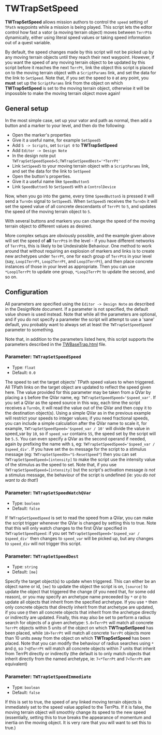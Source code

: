 # TWTrapSetSpeed

**TWTrapSetSpeed** allows mission authors to control the `speed` setting of `TPath`
waypoints while a mission is being played. This script lets the editor
control how fast a vator (a moving terrain object) moves between `TerrPt`s
dynamically, either using literal speed values or taking speed information out
of a quest variable.

By default, the speed changes made by this script will not be picked up by
any moving terrain objects until they reach their next waypoint. However, if
you want the speed of any moving terrain object to be updated by this script
before it reaches the next `TerrPt`, link the object this script is placed on
to the moving terrain object with a `ScriptParams` link, and set the data for
the link to `SetSpeed`. Note that, if you set the speed to `0` at any point,
you **must** set up the `ScriptParams` link from the object on which
**TWTrapSetSpeed** is set to the moving terrain object, otherwise it will be
impossible to make the moving terrain object move again!

## General setup

In the most simple case, set up your vator and path as normal, then add a
button and a marker to your level, and then do the following:

- Open the marker's properties
- Give it a useful name, for example `SetSpeed5`
- Add `S -> Scripts`, set `Script 0` to **TWTrapSetSpeed**
- Add `Editor -> Design Note`
- In the design note put `TWTrapSetSpeedSpeed=5;TWTrapSetSpeedDest='*TerrPt'`
- Link `SetSpeed5` to your moving terrain object with a `ScriptParams` link,
  and set the data for the link to `SetSpeed`
- Open the button's properties.
- Give it a useful name like `SpeedButton5`
- Link `SpeedButton5` to `SetSpeed5` with a `ControlDevice`

Now, when you go into the game, every time `SpeedButton5` is pressed it will
send a `TurnOn` signal to `SetSpeed5`. When `SetSpeed5` receives the `TurnOn`
it will set the speed value of all concrete descendants of `TerrPt` to `5`,
and updates the speed of the moving terrain object to `5`.

With several buttons and markers you can change the speed of the moving
terrain object to different values as desired.

More complex setups are obviously possible, and the example given above will
set the speed of **all** `TerrPt`s in the level - if you have different networks
of `TerrPt`s, this is likely to be Undesirable Behaviour. One method to work
around that without requiring an explosion of markers and links is to create
new archetypes under `TerrPt`, one for each group of `TerrPt`s in your level
(say, `Loop1TerrPt`, `Loop2TerrPt`, and `Loop3TerrPt`), and then place concrete
instances of those in your level as appropriate. Then you can use `*Loop1TerrPt`
to update one group, `*Loop2TerrPt` to update the second, and so on.

## Configuration

All parameters are specified using the `Editor -> Design Note` as described
in the DesignNote document. If a parameter is not specified, the default
value shown is used instead. Note that while all the parameters are optional,
and if you do not specify a parameter the script will attempt to use a 'sane'
default, you probably want to always set at least the `TWTrapSetSpeedSpeed`
parameter to something.

Note that, in addition to the parameters listed here, this script supports the
parameters described in the [TWBaseTrap.html](TWBaseTrap.html) file.

### Parameter: `TWTrapSetSpeedSpeed`
- Type: `float`
- Default: `0.0`

The speed to set the target objects' TPath speed values to when
triggered. All TPath links on the target object are updated to reflect the
speed given here. The value provided for this parameter may be taken from a
QVar by placing a `$` before the QVar name, eg: `TWTrapSetSpeedSpeed='$speed_var'`.
If you set a QVar as the speed source in this way, each time the script
receives a `TurnOn`, it will read the value out of the QVar and then copy it
to the destination object(s). Using a simple QVar as in the previous example
will restrict your speeds to integer values; if you need fractional speeds,
you can include a simple calculation after the QVar name to scale it, for
example, `TWTrapSetSpeedSpeed='$speed_var / 10'` will divide the value in
speed_var by `10`, so if `speed_var` contains `55`, the speed set by the
script will be `5.5`. You can even specify a QVar as the second operand if
needed, again by prefixing the name with `$`, eg:
`TWTrapSetSpeedSpeed='$speed_var / $speed_div'`.  If you have set the `On`
message for the script to a stimulus message (eg: `TWTrapSetSpeedOn="S-ResetSpeed"`)
then you can set `TWTrapSetSpeedSpeed=[intensity]` to make the script use
the intensity value of the stimulus as the speed to set. Note that,
if you use `TWTrapSetSpeedSpeed=[intensity]` but the script's activation
message *is not* a stimulus message, the behaviour of the script is
undefined (ie: you *do not want to do that*!)

### Parameter: `TWTrapSetSpeedWatchQVar`
- Type: `boolean`
- Default: `false`

If `TWTrapSetSpeedSpeed` is set to read the speed from a QVar, you
can make the script trigger whenever the QVar is changed by setting this to
true. Note that this will only watch changes to the first QVar specified in
`TWTrapSetSpeedSpeed`: if you set `TWTrapSetSpeedSpeed='$speed_var / $speed_div'`
then changes to `speed_var` will be picked up, but any changes to `speed_div`
will not trigger this script.


### Parameter: `TWTrapSetSpeedDest`
- Type: `string`
- Default: `[me]`

Specify the target object(s) to update when triggered. This can either be an
object name or id, `[me]` to update the object the script is on, `[source]`
to update the object that triggered the change (if you need that, for some
odd reason), or you may specify an archetype name preceeded by `*` or `@`
to update all objects that inherit from the specified archetype. If
you use `*` then only concrete objects that directly inherit from that
archetype are updated, if you use `@` then all concrete objects that inherit
from the archetype directly or indirectly are updated. Finally, this may
also be set to perform a radius search for objects of a given archetype:
`5.0<TerrPt` will match all concrete `TerrPt` objects within 5 units of the
object on which **TWTrapSetSpeed** has been placed, while `10>TerrPt` will
match all concrete `TerrPt` objects more than 10 units away from the object
on which **TWTrapSetSpeed** has been placed. Note that you can modify the
behaviour of radius searches using `*` and `@`, so `7<@TerrPt` will match
all concrete objects within 7 units that inherit from TerrPt directly or
indirectly (the default is to only match objects that inherit directly
from the named archetype, ie: `7<*TerrPt` and `7<TerrPt` are equivalent)


### Parameter: `TWTrapSetSpeedImmediate`
- Type: `boolean`
- Default: `false`

If this is set to true, the speed of any linked moving terrain
objects is immediately set to the speed value applied to the TerrPts. If it
is false, the moving terrain object will smoothly change its speed to the new
speed (essentially, setting this to true breaks the appearance of momentum and
inertia on the moving object. It is very rare that you will want to set this
to true.)
